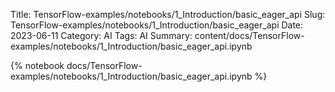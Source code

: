 Title: TensorFlow-examples/notebooks/1_Introduction/basic_eager_api
Slug: TensorFlow-examples/notebooks/1_Introduction/basic_eager_api
Date: 2023-06-11
Category: AI
Tags: AI
Summary: content/docs/TensorFlow-examples/notebooks/1_Introduction/basic_eager_api.ipynb

{% notebook docs/TensorFlow-examples/notebooks/1_Introduction/basic_eager_api.ipynb %}